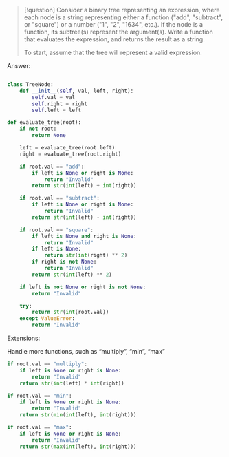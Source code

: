 >[!question]
>Consider a binary tree representing an expression, where each node is a string representing either a function ("add", "subtract", or "square") or a number ("1", "2", "1634", etc.). If the node is a function, its subtree(s) represent the argument(s). Write a function that evaluates the expression, and returns the result as a string.
>
>To start, assume that the tree will represent a valid expression.

Answer:
```Python

class TreeNode:
	def __init__(self, val, left, right):
		self.val = val
		self.right = right
		self.left = left

def evaluate_tree(root):
	if not root:
		return None

	left = evaluate_tree(root.left)
	right = evaluate_tree(root.right)

	if root.val == "add":
		if left is None or right is None:
			return "Invalid"
		return str(int(left) + int(right))

	if root.val == "subtract":
		if left is None or right is None:
			return "Invalid"
		return str(int(left) - int(right))

	if root.val == "square":
		if left is None and right is None:
			return "Invalid"
		if left is None:
			return str(int(right) ** 2)
		if right is not None:
			return "Invalid"
		return str(int(left) ** 2)

	if left is not None or right is not None:
		return "Invalid"

	try:
		return str(int(root.val))
	except ValueError:
		return "Invalid"
```

Extensions:

Handle more functions, such as “multiply”, “min”, “max”

```Python
if root.val == "multiply":
	if left is None or right is None:
		return "Invalid"
	return str(int(left) * int(right))

if root.val == "min":
	if left is None or right is None:
		return "Invalid"
	return str(min(int(left), int(right)))

if root.val == "max":
	if left is None or right is None:
		return "Invalid"
	return str(max(int(left), int(right)))
```